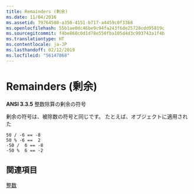 ```yaml
---
title: Remainders (剰余)
ms.date: 11/04/2016
ms.assetid: 79764580-a350-4151-b717-a4459c0f3368
ms.openlocfilehash: 55b1ae0dc46be9c94fa243f6de25728cdd95819c
ms.sourcegitcommit: f4be868c0d1d78e550fba105d4d3c993743a1f4b
ms.translationtype: HT
ms.contentlocale: ja-JP
ms.lasthandoff: 02/12/2019
ms.locfileid: "56147868"
---
```

# <a name="remainders"></a>Remainders (剰余)

**ANSI 3.3.5** 整数除算の剰余の符号

剰余の符号は、被除数の符号と同じです。 たとえば、オブジェクトに適用された

```
50 / -6 == -8
50 % -6 ==  2
-50 /  6 == -8
-50 %  6 == -2
```

## <a name="see-also"></a>関連項目

[整数](../c-language/integers.md)
